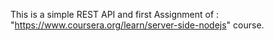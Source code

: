 This is a simple REST API 
and first Assignment of : "https://www.coursera.org/learn/server-side-nodejs" course.
